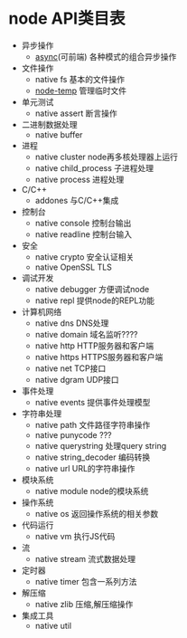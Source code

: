 # node API类目表
- 异步操作
	- [async](https://github.com/caolan/async)(可前端) 各种模式的组合异步操作
- 文件操作
	- native fs 基本的文件操作
	- [node-temp](https://github.com/bruce/node-temp) 管理临时文件
- 单元测试
	- native assert 断言操作
- 二进制数据处理
	- native buffer
- 进程
	- native cluster node再多核处理器上运行
	- native child_process 子进程处理
	- native process 进程处理
- C/C++
	- addones 与C/C++集成
- 控制台
	- native console 控制台输出
	- native readline 控制台输入
- 安全
	- native crypto 安全认证相关
	- native OpenSSL TLS
- 调试开发
	- native debugger 方便调试node
	- native repl 提供node的REPL功能
- 计算机网络
	- native dns DNS处理
	- native domain 域名监听????
	- native http HTTP服务器和客户端
	- native https HTTPS服务器和客户端
	- native net TCP接口
	- native dgram UDP接口
- 事件处理
	- native events 提供事件处理模型
- 字符串处理
	- native path 文件路径字符串操作
	- native punycode ???
	- native querystring 处理query string
	- native string_decoder 编码转换
	- native url URL的字符串操作
- 模块系统
	- native module node的模块系统
- 操作系统
	- native os 返回操作系统的相关参数
- 代码运行
	- native vm 执行JS代码
- 流
	- native stream 流式数据处理
- 定时器
	- native timer 包含一系列方法
- 解压缩
	- native zlib 压缩,解压缩操作
- 集成工具
	- native util 
